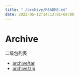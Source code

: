 ```yaml
---
title: "./archive/README.md"
date: 2022-05-12T14:13:01+08:00
---
```

# Archive

二级包列表

- [archive/tar](tar)
- [archive/zip](zip)